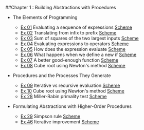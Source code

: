 ##Chapter 1 : Building Abstractions with Procedures

*  The Elements of Programming
    * [Ex 01][0101] Evaluating a sequence of expressions [Scheme][1]
    * [Ex 02][0102] Translating from infix to prefix [Scheme][2]
    * [Ex 03][0103] Sum of squares of the two largest inputs [Scheme][3]
    * [Ex 04][0104] Evaluating expressions to operators [Scheme][4]
    * [Ex 05][0105] How does the expression evaluate [Scheme][5]
    * [Ex 06][0106] What happens when we define a new if [Scheme][6]
    * [Ex 07][0107] A better good-enough function [Scheme][7]
    * [Ex 08][0108] Cube root using Newton's method [Scheme][8]

*  Procedures and the Processes They Generate
    * [Ex 09][0109] Iterative vs recursive evaluation [Scheme][9]
    * [Ex 10][0110] Cube root using Newton's method [Scheme][10]
    * [Ex 28][0128] Miller-Rabin primality test [Scheme][28]

*  Formulating Abstractions with Higher-Order Procedures
    * [Ex 29][0129] Simpson rule [Scheme][29]
    * [Ex 46][0146] Iterative improvement [Scheme][46]

[0101]: http://mitpress.mit.edu/sicp/full-text/book/book-Z-H-10.html#%_thm_1.1
[0102]: http://mitpress.mit.edu/sicp/full-text/book/book-Z-H-10.html#%_thm_1.2
[0103]: http://mitpress.mit.edu/sicp/full-text/book/book-Z-H-10.html#%_thm_1.3
[0104]: http://mitpress.mit.edu/sicp/full-text/book/book-Z-H-10.html#%_thm_1.4
[0105]: http://mitpress.mit.edu/sicp/full-text/book/book-Z-H-10.html#%_thm_1.5
[0106]: http://mitpress.mit.edu/sicp/full-text/book/book-Z-H-10.html#%_thm_1.6
[0107]: http://mitpress.mit.edu/sicp/full-text/book/book-Z-H-10.html#%_thm_1.7
[0108]: http://mitpress.mit.edu/sicp/full-text/book/book-Z-H-10.html#%_thm_1.8
[0109]: http://mitpress.mit.edu/sicp/full-text/book/book-Z-H-11.html#%_thm_1.9
[0110]: http://mitpress.mit.edu/sicp/full-text/book/book-Z-H-11.html#%_thm_1.10
[0111]: http://mitpress.mit.edu/sicp/full-text/book/book-Z-H-11.html#%_thm_1.11
[0112]: http://mitpress.mit.edu/sicp/full-text/book/book-Z-H-11.html#%_thm_1.12
[0113]: http://mitpress.mit.edu/sicp/full-text/book/book-Z-H-11.html#%_thm_1.13
[0114]: http://mitpress.mit.edu/sicp/full-text/book/book-Z-H-11.html#%_thm_1.14
[0115]: http://mitpress.mit.edu/sicp/full-text/book/book-Z-H-11.html#%_thm_1.15
[0116]: http://mitpress.mit.edu/sicp/full-text/book/book-Z-H-11.html#%_thm_1.16
[0115]: http://mitpress.mit.edu/sicp/full-text/book/book-Z-H-11.html#%_thm_1.15
[0128]: http://mitpress.mit.edu/sicp/full-text/book/book-Z-H-11.html#%_thm_1.28
[0129]: http://mitpress.mit.edu/sicp/full-text/book/book-Z-H-12.html#%_thm_1.29
[0146]: http://mitpress.mit.edu/sicp/full-text/book/book-Z-H-12.html#%_thm_1.46

[1]: section_1/simple_evaluation.ss
[2]: section_1/infix_to_prefix.ss
[3]: section_1/sum_of_squares_of_largest_two.ss
[4]: section_1/evaluating_to_operators.ss
[5]: section_1/evaluation_order.ss
[6]: section_1/new_if.ss
[7]: section_1/newton.ss
[8]: section_1/newton.ss
[9]: peano_arithmetic.ss
[10]: cube_root.ss
[28]: fermat.ss
[29]: simpson.ss
[46]: iterative_improvement.ss
